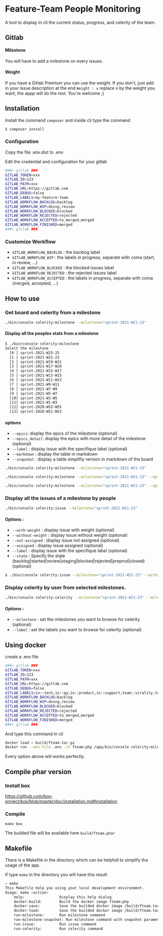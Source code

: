 # Feature-Team People Monitoring

A tool to display in cli the current status, progress, and celerity of the team.
## Gitlab
#### Milestone

You will have to add a milestone on every issues.

#### Weight

If you have a Gitlab Premium you can use the weight.
If you don't, just add in your issue description at the end `Weight : x` replace x by the weight you want, the appp will do the rest.
You're welcome ;)

## Installation

Install the command `composer` and inside cli type the command

```bash
$ composer install
```
### Configuration

Copy the file .env.dist to .env

Edit the credential and configuration for your gitlab 

```bash
###> gitlab ###
GITLAB_TOKEN=xxx
GITLAB_ID=123
GITLAB_PATH=xxx
GITLAB_URL=https://gitlab.com
GITLAB_DEBUG=false
GITLAB_LABELS=my-feature-team
GITLAB_WORKFLOW_BACKLOG=backlog
GITLAB_WORKFLOW_WIP=doing,review
GITLAB_WORKFLOW_BLOCKED=blocked
GITLAB_WORKFLOW_REJECTED=rejected
GITLAB_WORKFLOW_ACCEPTED=to_merged,merged
GITLAB_WORKFLOW_FINISHED=merged
###< gitlab ###
```

### Customize Workflow

- `GITLAB_WORKFLOW_BACKLOG` : the backlog label
- `GITLAB_WORKFLOW_WIP` : the labels in progress, separate with coma (start, in review, ...)
- `GITLAB_WORKFLOW_BLOCKED` : the blocked issues label
- `GITLAB_WORKFLOW_REJECTED` : the rejected issues label
- `GITLAB_WORKFLOW_ACCEPTED` : the labels in progress, separate with coma (merged, accepted, ...)

## How to use 

### Get board and celerity from a milestone

```bash
./bin/console celerity:milestone --milestone="sprint-2021-W21-23"
```

#### Display all the peoples stats from a milestone

```bash
$ ./bin/console celerity:milestone                                                                                  
Select the milestone
  [0 ] sprint-2021-W23-25
  [1 ] sprint-2021-W21-23
  [2 ] sprint-2021-W19-W21
  [3 ] sprint-2021-W17-W20
  [4 ] sprint-2021-W15-W17
  [5 ] sprint-2021-W13-W15
  [6 ] sprint-2021-W11-W13
  [7 ] sprint-2021-W9-W11
  [8 ] sprint-2021-W7-W9
  [9 ] sprint-2021-W5-W7
  [10] sprint-2021-W3-W5
  [11] sprint-2021-W1-W3
  [12] sprint-2020-W53-W55
  [13] sprint-2020-W51-W53
```

#### options

- `--epics`: display the epics of the milestone (optional)
- `--epics_detail`: display the epics with more detail of the milestone (optional)
- `--label` : display issue with the specifique label (optional)
- `--markdown` : display the table in markdown
- `--snapshot` : display a table simplifiy version in markdown of the board

```bash
./bin/console celerity:milestone --milestone="sprint-2021-W21-23"
```

```bash
./bin/console celerity:milestone --milestone="sprint-2021-W21-23" --epics --label="team::back" --label="team::front"
```

```bash
./bin/console celerity:milestone --milestone="sprint-2021-W21-23" --epics --label="team::devops" 
```


### Display all the issues of a milestone by people

```bash
./bin/console celerity:issue --milestone="sprint-2021-W21-23"
```
#### Options :
- `--with-weight` : display issue with weight (optional)
- `--without-weight` : display issue without weight (optional)
- `--not-assigned` : display issue not assigned (optional)
- `--assigned` : display issue assigned (optional)
- `--label` : display issue with the specifique label (optional)
- `--state` : Specify the state (backlog|started|review|staging|blocked|rejected|preprod|closed) (optional)

```bash
$ ./bin/console celerity:issue --milestone="sprint-2021-W21-23" --without-weight --state="closed" --label="team::back" --label="team::front"
```

### Display celerity by user from selected milestones.

```bash
./bin/console celerity:celerity --milestone="sprint-2021-W21-23" --milestone="sprint-2021-W23-25" --milestone="sprint-W25-W27" --label="team::back"
```

#### Options :
- `--milestone` : set the milestones you want to browse for celerity (optional)
- `--label` :  set the labels you want to browse for celerity (optional)

## Using docker 

create a .env file 

```bash
###> gitlab ###
GITLAB_TOKEN=xxx
GITLAB_ID=123
GITLAB_PATH=xxx
GITLAB_URL=https://gitlab.com
GITLAB_DEBUG=false
GITLAB_LABELS=in::tech,in::qa,in::product,in::support,team::virality,team::core,team::entreprise
GITLAB_WORKFLOW_BACKLOG=backlog
GITLAB_WORKFLOW_WIP=doing,review
GITLAB_WORKFLOW_BLOCKED=blocked
GITLAB_WORKFLOW_REJECTED=rejected
GITLAB_WORKFLOW_ACCEPTED=to_merged,merged
GITLAB_WORKFLOW_FINISHED=merged
###< gitlab ###
```

And type this command in cli

```bash
docker load < build/fteam.tar.gz
docker run --env-file .env -it fteam:php /app/bin/console celerity:milestone --milestone="sprint-2021-W21-23"
```

Every option above will works perfectly.  

## Compile phar version

### Install box

https://github.com/box-project/box/blob/master/doc/installation.md#installation

### Compile

```
make box
```

The builded file will be available here `build/fteam.phar`

## Makefile

There is a Makefile in the directory which can be helpfull to simplify the usage of the app.

If type `make` in the directory you will have this result

```bash
> make
This Makefile help you using yout local development environment.
Usage: make <action>
	help:                Display this help dialog
	docker-build:        Build the docker image fteam:php
	docker-save:         Save the builded docker image /build/fteam.tar.gz
	docker-load:         Save the builded docker image /build/fteam.tar.gz
	run-milestone:       Run milestone command
	run-milestone-snapshot: Run milestone command with snapshot parameter
	run-issue:           Run issue command
	run-celerity:        Run celerity command
```